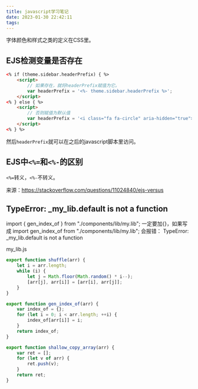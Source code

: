 ```yaml
---
title: javascript学习笔记
date: 2023-01-30 22:42:11
tags:
---
```


字体颜色和样式之类的定义在CSS里。

## EJS检测变量是否存在

```html
<% if (theme.sidebar.headerPrefix) { %>
	<script>
		// 如果存在，就将headerPrefix赋值为它。
		var headerPrefix = '<%- theme.sidebar.headerPrefix %>';
	</script>
<% } else { %>
	<script>
		// 否则赋值为默认值
		var headerPrefix = '<i class="fa fa-circle" aria-hidden="true"></i>';
	</script>
<% } %>
```

然后`headerPrefix`就可以在之后的javascript脚本里访问。

## EJS中`<%=`和`<%-`的区别

`<%=`转义，`<%-`不转义。

来源：<https://stackoverflow.com/questions/11024840/ejs-versus>

## TypeError: _my_lib.default is not a function

import { gen_index_of } from "./components/lib/my.lib";
一定要加{}，如果写成
import  gen_index_of  from "./components/lib/my.lib";
会报错：
TypeError: _my_lib.default is not a function

my_lib.js

```js
export function shuffle(arr) {
    let i = arr.length;
    while (i) {
        let j = Math.floor(Math.random() * i--);
        [arr[j], arr[i]] = [arr[i], arr[j]];
    }
}

export function gen_index_of(arr) {
    var index_of = {};
    for (let i = 0; i < arr.length; ++i) {
        index_of[arr[i]] = i;
    }
    return index_of;
}

export function shallow_copy_array(arr) {
    var ret = [];
    for (let v of arr) {
        ret.push(v);
    }
    return ret;
}
```
